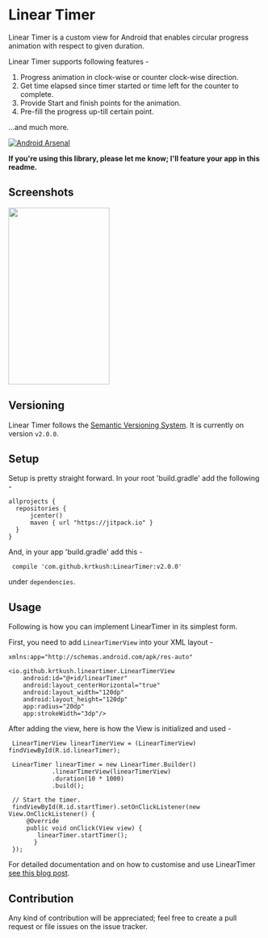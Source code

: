 # Linear Timer

Linear Timer is a custom view for Android that enables circular progress animation with respect to given duration.

Linear Timer supports following features -

1. Progress animation in clock-wise or counter clock-wise direction.
2. Get time elapsed since timer started or time left for the counter to complete.
3. Provide Start and finish points for the animation.
4. Pre-fill the progress up-till certain point.

...and much more.

[![Android Arsenal](https://img.shields.io/badge/Android%20Arsenal-Linear%20Timer-brightgreen.svg?style=social)](https://android-arsenal.com/details/1/4959)

**If you're using this library, please let me know; I'll feature your app in this readme.**

## Screenshots

<img src="https://raw.githubusercontent.com/krtkush/LinearTimer/master/Screenshots/demo.gif" width="200" height="350" />

## Versioning

Linear Timer follows the [Semantic Versioning System](http://semver.org/).
It is currently on version `v2.0.0`.

## Setup

Setup is pretty straight forward. 
In your root 'build.gradle' add the following - 

    allprojects {
      repositories {
          jcenter()
          maven { url "https://jitpack.io" }
      }
    }
    
And, in your app 'build.gradle' add this - 

     compile 'com.github.krtkush:LinearTimer:v2.0.0'
under `dependencies`.

## Usage

Following is how you can implement LinearTimer in its simplest form.

First, you need to add `LinearTimerView` into your XML layout -

    xmlns:app="http://schemas.android.com/apk/res-auto"

    <io.github.krtkush.lineartimer.LinearTimerView
        android:id="@+id/linearTimer"
        android:layout_centerHorizontal="true"
        android:layout_width="120dp"
        android:layout_height="120dp"
        app:radius="20dp"
        app:strokeWidth="3dp"/>

After adding the view, here is how the View is initialized and used -

     LinearTimerView linearTimerView = (LinearTimerView) findViewById(R.id.linearTimer);

     LinearTimer linearTimer = new LinearTimer.Builder()
                .linearTimerView(linearTimerView)
                .duration(10 * 1000)
                .build();

     // Start the timer.
     findViewById(R.id.startTimer).setOnClickListener(new View.OnClickListener() {
         @Override
         public void onClick(View view) {
            linearTimer.startTimer();
           }
     });

For detailed documentation and on how to customise and use LinearTimer [see this blog post](https://krtkush.github.io/2017/02/03/Linear-timer-v2-0-0.html).

## Contribution

Any kind of contribution will be appreciated; feel free to create a pull request or file issues on the issue tracker.
